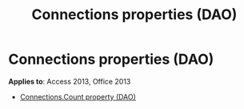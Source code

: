 ﻿---
title: Connections properties (DAO)
TOCTitle: Properties
ms:assetid: 6307670c-a363-46e2-9bad-507ae6838d03
ms:mtpsurl: https://msdn.microsoft.com/library/Dn142231(v=office.15)
ms:contentKeyID: 52072709
ms.date: 09/18/2015
mtps_version: v=office.15
---

# Connections properties (DAO)


**Applies to**: Access 2013, Office 2013



  - [Connections.Count property (DAO)](connections-count-property-dao.md)


